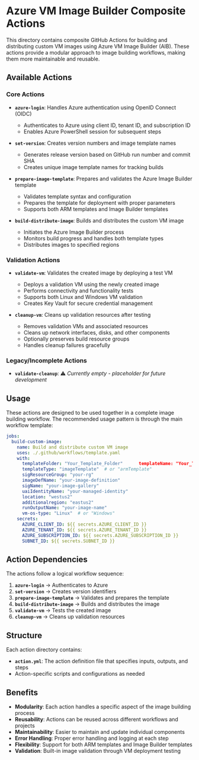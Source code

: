 # Azure VM Image Builder Composite Actions

This directory contains composite GitHub Actions for building and distributing custom VM images using Azure VM Image Builder (AIB). These actions provide a modular approach to image building workflows, making them more maintainable and reusable.

## Available Actions

### Core Actions

- **`azure-login`**: Handles Azure authentication using OpenID Connect (OIDC)
  - Authenticates to Azure using client ID, tenant ID, and subscription ID
  - Enables Azure PowerShell session for subsequent steps

- **`set-version`**: Creates version numbers and image template names
  - Generates release version based on GitHub run number and commit SHA
  - Creates unique image template names for tracking builds

- **`prepare-image-template`**: Prepares and validates the Azure Image Builder template
  - Validates template syntax and configuration
  - Prepares the template for deployment with proper parameters
  - Supports both ARM templates and Image Builder templates

- **`build-distribute-image`**: Builds and distributes the custom VM image
  - Initiates the Azure Image Builder process
  - Monitors build progress and handles both template types
  - Distributes images to specified regions

### Validation Actions

- **`validate-vm`**: Validates the created image by deploying a test VM
  - Deploys a validation VM using the newly created image
  - Performs connectivity and functionality tests
  - Supports both Linux and Windows VM validation
  - Creates Key Vault for secure credential management

- **`cleanup-vm`**: Cleans up validation resources after testing
  - Removes validation VMs and associated resources
  - Cleans up network interfaces, disks, and other components
  - Optionally preserves build resource groups
  - Handles cleanup failures gracefully

### Legacy/Incomplete Actions

- **`validate-cleanup`**: ⚠️ *Currently empty - placeholder for future development*

## Usage

These actions are designed to be used together in a complete image building workflow. The recommended usage pattern is through the main workflow template:

```yaml
jobs:
  build-custom-image:
    name: Build and distribute custom VM image
    uses: ./.github/workflows/template.yaml
    with:
      templateFolder: "Your_Template_Folder"      templateName: "Your_Template.json"
      templateType: "imageTemplate"  # or "armTemplate"
      sigResourceGroup: "your-rg"
      imageDefName: "your-image-definition"
      sigName: "your-image-gallery"
      uaiIdentityName: "your-managed-identity"
      location: "westus2"
      additionalregion: "eastus2"
      runOutputName: "your-image-name"
      vm-os-type: "Linux"  # or "Windows"
    secrets:
      AZURE_CLIENT_ID: ${{ secrets.AZURE_CLIENT_ID }}
      AZURE_TENANT_ID: ${{ secrets.AZURE_TENANT_ID }}
      AZURE_SUBSCRIPTION_ID: ${{ secrets.AZURE_SUBSCRIPTION_ID }}
      SUBNET_ID: ${{ secrets.SUBNET_ID }}
```

## Action Dependencies

The actions follow a logical workflow sequence:

1. **`azure-login`** → Authenticates to Azure
2. **`set-version`** → Creates version identifiers
3. **`prepare-image-template`** → Validates and prepares the template
4. **`build-distribute-image`** → Builds and distributes the image
5. **`validate-vm`** → Tests the created image
6. **`cleanup-vm`** → Cleans up validation resources

## Structure

Each action directory contains:

- **`action.yml`**: The action definition file that specifies inputs, outputs, and steps
- Action-specific scripts and configurations as needed

## Benefits

- **Modularity**: Each action handles a specific aspect of the image building process
- **Reusability**: Actions can be reused across different workflows and projects
- **Maintainability**: Easier to maintain and update individual components
- **Error Handling**: Proper error handling and logging at each step
- **Flexibility**: Support for both ARM templates and Image Builder templates
- **Validation**: Built-in image validation through VM deployment testing
